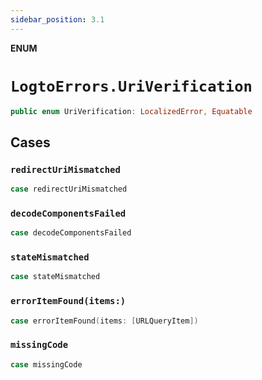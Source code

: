 ```yaml
---
sidebar_position: 3.1
---
```


**ENUM**

# `LogtoErrors.UriVerification`

```swift
public enum UriVerification: LocalizedError, Equatable
```

## Cases
### `redirectUriMismatched`

```swift
case redirectUriMismatched
```

### `decodeComponentsFailed`

```swift
case decodeComponentsFailed
```

### `stateMismatched`

```swift
case stateMismatched
```

### `errorItemFound(items:)`

```swift
case errorItemFound(items: [URLQueryItem])
```

### `missingCode`

```swift
case missingCode
```
